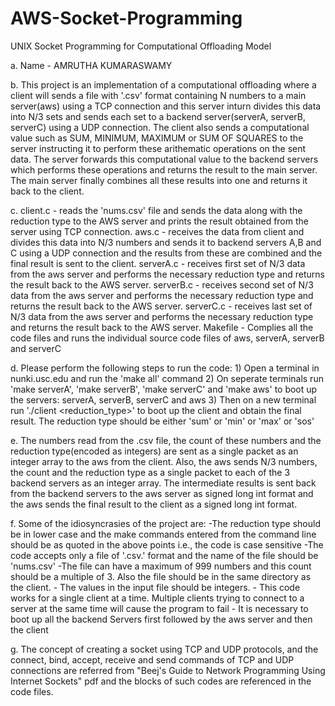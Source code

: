 # AWS-Socket-Programming
UNIX Socket Programming for Computational Offloading Model

a.      Name - AMRUTHA KUMARASWAMY

b.      This project is an implementation of a computational offloading where a client will sends a file with '.csv' format containing N 		numbers to a main server(aws) using a TCP connection and this server inturn divides this data into N/3 sets and sends each set to a 		backend server(serverA, serverB, serverC) using a UDP connection.
	The client also sends a computational value such as SUM, MINIMUM, MAXIMUM or SUM OF SQUARES to the server instructing it to perform 		these arithematic operations on the sent data. The server forwards this computational value to the backend servers which performs 		these operations and returns the result to the main server. The main server finally combines all these results into one and returns 		it back to the client.

c.      client.c - reads the 'nums.csv' file and sends the data along with the reduction type to the AWS server and prints the result 		obtained from the server using TCP connection.
   	aws.c - receives the data from client and divides this data into N/3 numbers and sends it to backend servers A,B and C using a UDP 		connection and the results from these are combined and the final result is sent to the client.
        serverA.c - receives first set of N/3 data from the aws server and performs the necessary reduction type and returns the result 	back to the AWS server.
        serverB.c - receives second set of N/3 data from the aws server and performs the necessary reduction type and returns the result 		back to the AWS server.
        serverC.c - receives last set of N/3 data from the aws server and performs the necessary reduction type and returns the result back 		to the AWS server.
        Makefile - Complies all the code files and runs the individual source code files of aws, serverA, serverB and serverC

d.      Please perform the following steps to run the code:
	1) Open a terminal in nunki.usc.edu and run the 'make all' command
	2) On seperate terminals run 'make serverA', 'make serverB', 'make serverC' and 'make aws' to boot up the servers: serverA, 		serverB, serverC and aws
	3) Then on a new terminal run './client <reduction_type>' to boot up the client and obtain the final result. The reduction type 	should be either 'sum' or 'min' or 'max' or 'sos' 

e.      The numbers read from the .csv file, the count of these numbers and the reduction type(encoded as integers) are sent as a single 		packet as an integer array to the aws from the client. Also, the aws sends N/3 numbers, the count and the reduction type as a 		single packet to each of the 3 backend servers as an integer array. The intermediate results is sent back from the backend servers 		to the aws server as signed long int format and the aws sends the final result to the client as a signed long int format.

f.      Some of the idiosyncrasies of the project are:
        -The reduction type should be in lower case and the make commands entered from the command line should be as quoted in the above 		points i.e., the code is case sensitive
        -The code accepts only a file of '.csv.' format and the name of the file should be 'nums.csv'
	-The file can have a maximum of 999 numbers and this count should be a multiple of 3. Also the file should be in the same directory 		as the client.
        - The values in the input file should be integers.
        - This code works for a single client at a time. Multiple clients trying to connect to a server at the same time will cause the 	program to fail
	- It is necessary to boot up all the backend Servers first followed by the aws server and then the client

g.      The concept of creating a socket using TCP and UDP protocols, and the connect, bind, accept, receive and send commands of TCP and 		UDP connections are referred from "Beej's Guide to Network Programming Using Internet Sockets" pdf and the blocks of such codes are 		referenced in the code files.


